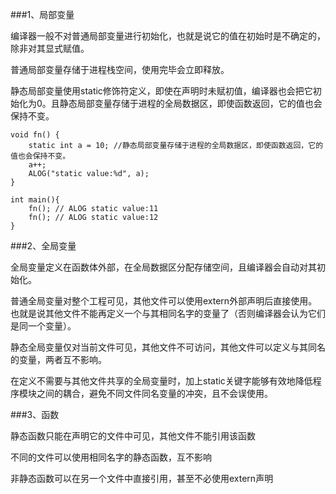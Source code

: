 ###1、局部变量

编译器一般不对普通局部变量进行初始化，也就是说它的值在初始时是不确定的，除非对其显式赋值。

普通局部变量存储于进程栈空间，使用完毕会立即释放。

静态局部变量使用static修饰符定义，即使在声明时未赋初值，编译器也会把它初始化为0。且静态局部变量存储于进程的全局数据区，即使函数返回，它的值也会保持不变。

```
void fn() {
    static int a = 10; //静态局部变量存储于进程的全局数据区，即使函数返回，它的值也会保持不变。
    a++;
    ALOG("static value:%d", a);
}

int main(){
    fn(); // ALOG static value:11
    fn(); // ALOG static value:12
}
```

###2、全局变量

全局变量定义在函数体外部，在全局数据区分配存储空间，且编译器会自动对其初始化。

普通全局变量对整个工程可见，其他文件可以使用extern外部声明后直接使用。也就是说其他文件不能再定义一个与其相同名字的变量了（否则编译器会认为它们是同一个变量）。

静态全局变量仅对当前文件可见，其他文件不可访问，其他文件可以定义与其同名的变量，两者互不影响。

在定义不需要与其他文件共享的全局变量时，加上static关键字能够有效地降低程序模块之间的耦合，避免不同文件同名变量的冲突，且不会误使用。

###3、函数

静态函数只能在声明它的文件中可见，其他文件不能引用该函数

不同的文件可以使用相同名字的静态函数，互不影响

非静态函数可以在另一个文件中直接引用，甚至不必使用extern声明
